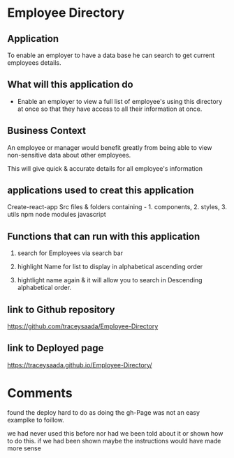 # Employee Directory

## Application 

To enable an employer to have a data base he can search to get current employees details.


## What will this application do

* Enable an employer to view a full list of employee's using this directory at once so that they have access to all their information at once.

## Business Context

An employee or manager would benefit greatly from being able to view non-sensitive data about other employees. 

This will give quick & accurate details for all employee's information

## applications used to creat this application

Create-react-app 
Src files & folders containing  - 1. components, 2. styles, 3. utils 
npm node modules
javascript


## Functions that can run with this application 


1. search for Employees via search bar

2. highlight Name for list to display in alphabetical ascending order

3. hightlight name again & it will allow you to search in Descending alphabetical order.


## link to Github repository 
https://github.com/traceysaada/Employee-Directory


## link to Deployed page

https://traceysaada.github.io/Employee-Directory/

# Comments

found the deploy hard to do as doing the gh-Page was not an easy examplke to foillow.

we had never used this before nor had we been told about it or shown how to do this. if we had been shown maybe the instructions would have made more sense

